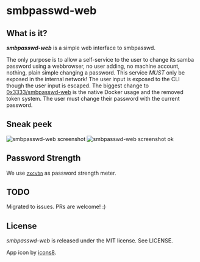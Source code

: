 # smbpasswd-web

## What is it?

***smbpasswd-web*** is a simple web interface to smbpasswd.

The only purpose is to allow a self-service to the user to change its samba password using a webbrowser, no user adding, no machine account, nothing, plain simple changing a password. This service _MUST_ only be exposed in the internal network! The user input is exposed to the CLI though the user input is escaped. The biggest change to [0x3333/smbpasswd-web](https://github.com/0x3333/smbpasswd-web) is the native Docker usage and the removed token system. The user must change their password with the current password.

## Sneak peek

![smbpasswd-web screenshot](https://github.com/Gurkengewuerz/smbpasswd-web/blob/master/.github/smbpasswd-main.png)
![smbpasswd-web screenshot ok](https://github.com/Gurkengewuerz/smbpasswd-web/blob/master/.github/smbpasswd-ok.png)

## Password Strength

We use [`zxcvbn`](https://github.com/dropbox/zxcvbn) as password strength meter.

## TODO

Migrated to issues. PRs are welcome! :)

## License

 *smbpasswd-web* is released under the MIT license. See LICENSE.

App icon by [icons8](https://icons8.com/).

